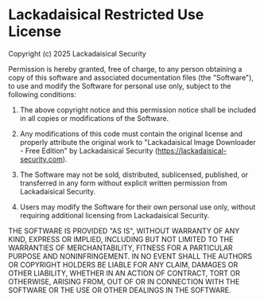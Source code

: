 # Lackadaisical Restricted Use License

Copyright (c) 2025 Lackadaisical Security

Permission is hereby granted, free of charge, to any person obtaining a copy
of this software and associated documentation files (the "Software"), to use
and modify the Software for personal use only, subject to the following conditions:

1. The above copyright notice and this permission notice shall be included in all
   copies or modifications of the Software.

2. Any modifications of this code must contain the original license and
   properly attribute the original work to "Lackadaisical Image Downloader - Free Edition"
   by Lackadaisical Security (https://lackadaisical-security.com).

3. The Software may not be sold, distributed, sublicensed, published, or
   transferred in any form without explicit written permission from Lackadaisical Security.

4. Users may modify the Software for their own personal use only, without
   requiring additional licensing from Lackadaisical Security.

THE SOFTWARE IS PROVIDED "AS IS", WITHOUT WARRANTY OF ANY KIND, EXPRESS OR
IMPLIED, INCLUDING BUT NOT LIMITED TO THE WARRANTIES OF MERCHANTABILITY,
FITNESS FOR A PARTICULAR PURPOSE AND NONINFRINGEMENT. IN NO EVENT SHALL THE
AUTHORS OR COPYRIGHT HOLDERS BE LIABLE FOR ANY CLAIM, DAMAGES OR OTHER
LIABILITY, WHETHER IN AN ACTION OF CONTRACT, TORT OR OTHERWISE, ARISING FROM,
OUT OF OR IN CONNECTION WITH THE SOFTWARE OR THE USE OR OTHER DEALINGS IN THE
SOFTWARE.
